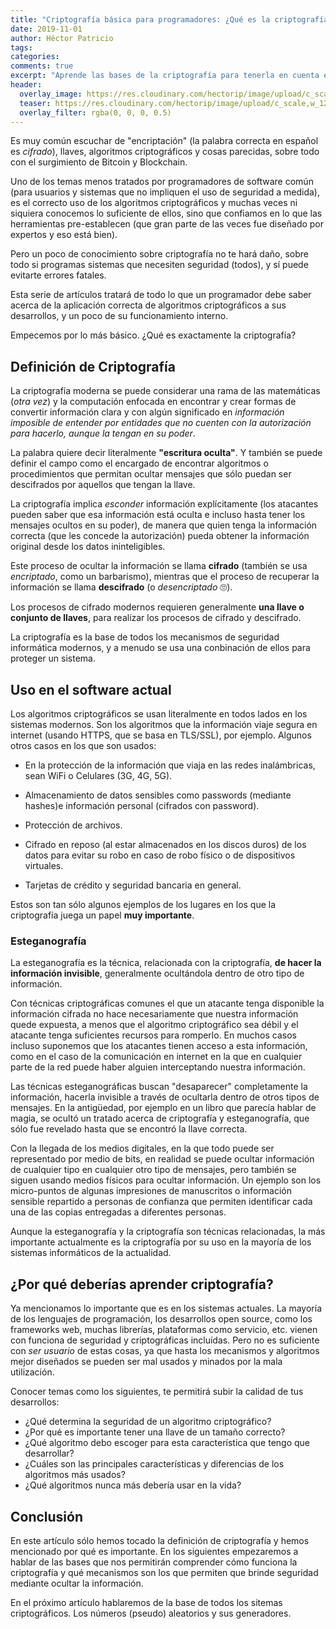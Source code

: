 ```yaml
---
title: "Criptografía básica para programadores: ¿Qué es la criptografía?"
date: 2019-11-01
author: Héctor Patricio
tags:
categories: 
comments: true
excerpt: "Aprende las bases de la criptografía para tenerla en cuenta en tus programas."
header:
  overlay_image: https://res.cloudinary.com/hectorip/image/upload/c_scale,w_1200/v1573540452/jacob-campbell-ri83DTadRto-unsplash_fb7xgx.jpg
  teaser: https://res.cloudinary.com/hectorip/image/upload/c_scale,w_1200/v1573540452/jacob-campbell-ri83DTadRto-unsplash_fb7xgx.jpg
  overlay_filter: rgba(0, 0, 0, 0.5)
---
```


Es muy común escuchar de "encriptación" (la palabra correcta en español es _cifrado_), llaves, algoritmos criptográficos y cosas parecidas, sobre todo con el surgimiento de Bitcoin y Blockchain.

Uno de los temas menos tratados por programadores de software común (para usuarios y sistemas que no impliquen el uso de seguridad a medida), es el correcto uso de los algoritmos criptográficos y muchas veces ni siquiera conocemos lo suficiente de ellos, sino que confiamos en lo que las herramientas pre-establecen (que gran parte de las veces fue diseñado por expertos y eso está bien).

Pero un poco de conocimiento sobre criptografía no te hará daño, sobre todo si programas sistemas que necesiten seguridad (todos), y sí puede evitarte errores fatales.

Esta serie de artículos tratará de todo lo que un programador debe saber acerca de la aplicación correcta de algoritmos criptográficos a sus desarrollos, y un poco de su funcionamiento interno.

Empecemos por lo más básico. ¿Qué es exactamente la criptografía?

## Definición de Criptografía

La criptografía moderna se puede considerar una rama de las matemáticas (_otra vez_) y la computación enfocada en encontrar y crear formas de convertir información clara y con algún significado en _información imposible de entender por entidades que no cuenten con la autorización para hacerlo, aunque la tengan en su poder_.

La palabra quiere decir literalmente **"escritura oculta"**. Y también se puede definir el campo como el encargado de encontrar algoritmos o procedimientos que permitan ocultar mensajes que sólo puedan ser descifrados por aquellos que tengan la llave.

La criptografía implica _esconder_ información explícitamente (los atacantes pueden saber que esa información está oculta e incluso hasta tener los mensajes ocultos en su poder), de manera que quien tenga la información correcta (que les concede la autorización) pueda obtener la información original desde los datos ininteligibles.

Este proceso de ocultar la información se llama **cifrado** (también se usa _encriptado_, como un barbarismo), mientras que el proceso de recuperar la información se llama **descifrado** (o _desencriptado_ 🙄).

Los procesos de cifrado modernos requieren generalmente **una llave o conjunto de llaves**, para realizar los procesos de cifrado y descifrado.

La criptografía es la base de todos los mecanismos de seguridad informática modernos, y a menudo se usa una conbinación de ellos para proteger un sistema.

## Uso en el software actual

Los algoritmos criptográficos se usan literalmente en todos lados en los sistemas modernos. Son los algoritmos que la información viaje segura en internet (usando HTTPS, que se basa en TLS/SSL), por ejemplo. Algunos otros casos en los que son usados:

- En la protección de la información que viaja en las redes inalámbricas, sean WiFi o Celulares (3G, 4G, 5G).

- Almacenamiento de datos sensibles como passwords (mediante hashes)e información personal (cifrados con password).

- Protección de archivos.

- Cifrado en reposo (al estar almacenados en los discos duros) de los datos para evitar su robo en caso de robo físico o de dispositivos virtuales.

- Tarjetas de crédito y seguridad bancaria en general.

Estos son tan sólo algunos ejemplos de los lugares en los que la criptografía juega un papel **muy importante**.

### Esteganografía

La esteganografía es la técnica, relacionada con la criptografía, **de hacer la información invisible**, generalmente ocultándola dentro de otro tipo de información.

Con técnicas criptográficas comunes el que un atacante tenga disponible la información cifrada no hace necesariamente que nuestra información quede expuesta, a menos que el algoritmo criptográfico sea débil y el atacante tenga suficientes recursos para romperlo. En muchos casos incluso suponemos que los atacantes tienen acceso a esta información, como en el caso de la comunicación en internet en la que en cualquier parte de la red puede haber alguien interceptando nuestra información.

Las técnicas esteganográficas buscan "desaparecer" completamente la información, hacerla invisible a través de ocultarla dentro de otros tipos de mensajes. En la antigüedad, por ejemplo en un libro que parecía hablar de magia, se ocultó un tratado acerca de criptografía y esteganografía, que sólo fue revelado hasta que se encontró la llave correcta.

Con la llegada de los medios digitales, en la que todo puede ser representado por medio de bits, en realidad se puede ocultar información de cualquier tipo en cualquier otro tipo de mensajes, pero también se siguen usando medios físicos para ocultar información. Un ejemplo son los micro-puntos de algunas impresiones de manuscritos o información sensible repartido a personas de confianza que permiten identificar cada una de las copias entregadas a diferentes personas.

Aunque la esteganografía y la criptografía son técnicas relacionadas, la más importante actualmente es la criptografía por su uso en la mayoría de los sistemas informáticos de la actualidad.

## ¿Por qué deberías aprender criptografía?

Ya mencionamos lo importante que es en los sistemas actuales. La mayoría de los lenguajes de programación, los desarrollos open source, como los frameworks web, muchas librerías, plataformas como servicio, etc. vienen con funciona de seguridad y criptográficas incluídas. Pero no es suficiente con _ser usuario_ de estas cosas, ya que hasta los mecanismos y algoritmos mejor diseñados se pueden ser mal usados y minados por la mala utilización.

Conocer temas como los siguientes, te permitirá subir la calidad de tus desarrollos:

- ¿Qué determina la seguridad de un algoritmo criptográfico?
- ¿Por qué es importante tener una llave de un tamaño correcto?
- ¿Qué algoritmo debo escoger para esta característica que tengo que desarrollar?
- ¿Cuáles son las principales características y diferencias de los algoritmos más usados?
- ¿Qué algoritmos nunca más debería usar en la vida?



## Conclusión

En este artículo sólo hemos tocado la definición de criptografía y hemos mencionado por qué es importante. En los siguientes empezaremos a hablar de las bases que nos permitirán comprender cómo funciona la criptografía y qué mecanismos son los que permiten que brinde seguridad mediante ocultar la información.

En el próximo artículo hablaremos de la base de todos los sitemas criptográficos. Los números (pseudo) aleatorios y sus generadores.
